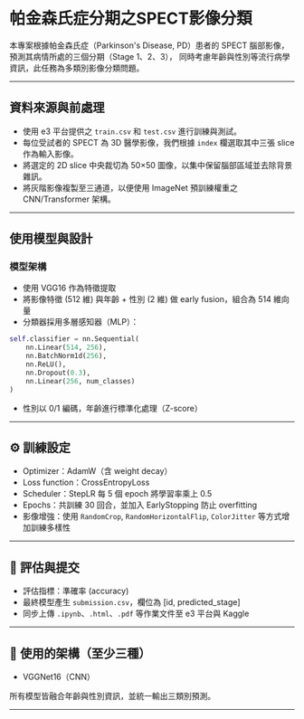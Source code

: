 
# 帕金森氏症分期之SPECT影像分類

本專案根據帕金森氏症（Parkinson's Disease, PD）患者的 SPECT 腦部影像，預測其病情所處的三個分期（Stage 1、2、3），
同時考慮年齡與性別等流行病學資訊，此任務為多類別影像分類問題。

---

## 資料來源與前處理

- 使用 e3 平台提供之 `train.csv` 和 `test.csv` 進行訓練與測試。
- 每位受試者的 SPECT 為 3D 醫學影像，我們根據 `index` 欄選取其中三張 slice 作為輸入影像。
- 將選定的 2D slice 中央裁切為 50×50 圖像，以集中保留腦部區域並去除背景雜訊。
- 將灰階影像複製至三通道，以便使用 ImageNet 預訓練權重之 CNN/Transformer 架構。

---

## 使用模型與設計

### 模型架構

- 使用 VGG16 作為特徵提取
- 將影像特徵 (512 維) 與年齡 + 性別 (2 維) 做 early fusion，組合為 514 維向量
- 分類器採用多層感知器（MLP）：

```python
self.classifier = nn.Sequential(
    nn.Linear(514, 256),
    nn.BatchNorm1d(256),
    nn.ReLU(),
    nn.Dropout(0.3),
    nn.Linear(256, num_classes)
)
```

- 性別以 0/1 編碼，年齡進行標準化處理（Z-score）

---

## ⚙️ 訓練設定

- Optimizer：AdamW（含 weight decay）
- Loss function：CrossEntropyLoss
- Scheduler：StepLR 每 5 個 epoch 將學習率乘上 0.5
- Epochs：共訓練 30 回合，並加入 EarlyStopping 防止 overfitting
- 影像增強：使用 `RandomCrop`, `RandomHorizontalFlip`, `ColorJitter` 等方式增加訓練多樣性

---

## 🧪 評估與提交

- 評估指標：準確率 (accuracy)
- 最終模型產生 `submission.csv`，欄位為 [id, predicted_stage]
- 同步上傳 `.ipynb`、`.html`、`.pdf` 等作業文件至 e3 平台與 Kaggle

---

## 🧩 使用的架構（至少三種）

- VGGNet16（CNN）

所有模型皆融合年齡與性別資訊，並統一輸出三類別預測。

---